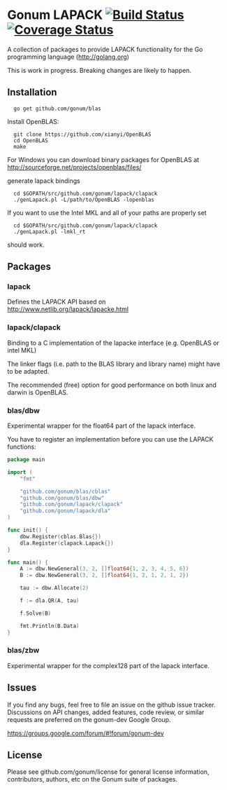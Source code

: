 Gonum LAPACK  [![Build Status](https://travis-ci.org/gonum/lapack.svg)](https://travis-ci.org/gonum/lapack)  [![Coverage Status](https://img.shields.io/coveralls/gonum/lapack.svg)](https://coveralls.io/r/gonum/lapack)
======

A collection of packages to provide LAPACK functionality for the Go programming
language (http://golang.org)

This is work in progress. Breaking changes are likely to happen.

## Installation 

```
  go get github.com/gonum/blas
```


Install OpenBLAS:
```
  git clone https://github.com/xianyi/OpenBLAS
  cd OpenBLAS
  make
```

For Windows you can download binary packages for OpenBLAS at
http://sourceforge.net/projects/openblas/files/

generate lapack bindings
```
  cd $GOPATH/src/github.com/gonum/lapack/clapack
  ./genLapack.pl -L/path/to/OpenBLAS -lopenblas
```

If you want to use the Intel MKL and all of your paths are properly set
```
  cd $GOPATH/src/github.com/gonum/lapack/clapack
  ./genLapack.pl -lmkl_rt
```
should work.

## Packages

### lapack

Defines the LAPACK API based on http://www.netlib.org/lapack/lapacke.html

### lapack/clapack

Binding to a C implementation of the lapacke interface (e.g. OpenBLAS or intel MKL)

The linker flags (i.e. path to the BLAS library and library name) might have to be adapted.

The recommended (free) option for good performance on both linux and darwin is OpenBLAS.

### blas/dbw

Experimental wrapper for the float64 part of the lapack interface.

You have to register an implementation before you can use the LAPACK functions:

```go
package main

import (
	"fmt"

	"github.com/gonum/blas/cblas"
	"github.com/gonum/blas/dbw"
	"github.com/gonum/lapack/clapack"
	"github.com/gonum/lapack/dla"
)

func init() {
	dbw.Register(cblas.Blas{})
	dla.Register(clapack.Lapack{})
}

func main() {
	A := dbw.NewGeneral(3, 2, []float64{1, 2, 3, 4, 5, 6})
	B := dbw.NewGeneral(3, 2, []float64{1, 2, 1, 2, 1, 2})

	tau := dbw.Allocate(2)

	f := dla.QR(A, tau)

	f.Solve(B)

	fmt.Println(B.Data)
}
```

### blas/zbw

Experimental wrapper for the complex128 part of the lapack interface.

## Issues

If you find any bugs, feel free to file an issue on the github issue tracker. Discussions on API changes, added features, code review, or similar requests are preferred on the gonum-dev Google Group.

https://groups.google.com/forum/#!forum/gonum-dev

## License

Please see github.com/gonum/license for general license information, contributors, authors, etc on the Gonum suite of packages.
